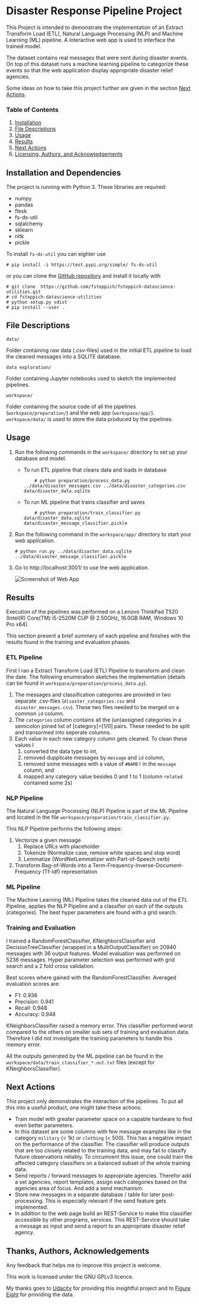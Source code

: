 # Disaster Response Pipeline Project

This Project is intended to demonstrate the implementation of an Extract Transform Load (ETL), 
Natural Language Processing (NLP) and Machine Learning (ML) pipeline. A interactive web app
is used to interface the trained model.

The dataset contains real messages that were sent during disaster events. On top of this 
dataset runs a machine learning pipeline to categorize these events so that the web 
application display appropriate disaster relief agencies.

Some ideas on how to take this project further are given in the section [Next Actions](#next_actions).

### Table of Contents

1. [Installation](#installation)
3. [File Descriptions](#files)
4. [Usage](#usage)
5. [Results](#results)
6. [Next Actions](#next_actions)
7. [Licensing, Authors, and Acknowledgements](#licensing)


## Installation and Dependencies<a name="installation"></a>
The project is running with Python 3. These libraries are required: 

* numpy
* pandas
* flesk
* fs-ds-util
* sqlalchemy
* sklearn
* nltk
* pickle

To install `fs-ds-util` you can eighter use
 
	# pip install -i https://test.pypi.org/simple/ fs-ds-util
	
or you can clone the [GitHub repository](https://github.com/fsteppich/fsteppich-datascience-utilities)
and install it locally with

	# git clone  https://github.com/fsteppich/fsteppich-datascience-utilities.git
	# cd fsteppich-datascience-utilities
	# python setup.py sdist
	# pip install --user .


## File Descriptions <a name="files"></a> 
`data/`

Folder containing raw data (.csv-files) used in the initial ETL pipeline to load 
the cleaned messages into a SQLITE database. 

`data exploration/`

Folder containing Jupyter notebooks used to sketch the implemented pipelines.

`workspace/`

Folder containing the source code of all the pipelines (`workspace/preparation/`) 
and the web app (`workspace/app/`). `workspace/data/` is used to store the data 
produced by the pipelines. 

## Usage <a name="usage">
1. Run the following commands in the `workspace/` directory to set up your database and model.

	* To run ETL pipeline that cleans data and loads in database
    
    	~~~~
		    # python preparation/process_data.py ../data/disaster_messages.csv ../data/disaster_categories.csv data/disaster_data.sqlite
        ~~~~
        
    * To run ML pipeline that trains classifier and saves
    
    	~~~~
		    # python preparation/train_classifier.py data/disaster_data.sqlite data/disaster_message_classifier.pickle
        ~~~~

2. Run the following command in the `workspace/app/` directory to start your web application.

	~~~~
	# python run.py ../data/disaster_data.sqlite ../data/disaster_message_classifier.pickle
	~~~~

3. Go to http://localhost:3001/ to use the web application.

	![Screenshot of Web App](readme_assets/screenshot_app_classify.png)


## Results <a name="results">
Execution of the pipelines was performed on a Lenovo ThinkPad T520 (Intel(R) Core(TM) 
i5-2520M CUP @ 2.50GHz, 16.0GB RAM, Windows 10 Pro x64). 

This section present a brief summery of each pipeline and finishes with the results
found in the training and evaluation phases.


### ETL Pipeline
First I ran a Extract Transform Load (ETL) Pipeline to transform and clean the date. The 
following enumeration sketches the implementation (details can be found in 
`workspace/preparation/process_data.py`).
 
1. The messages and classification categories are provided in two separate .csv-files 
	(`disaster_categories.csv` and `disaster_messages.csv`). These two files needed to be 
	merged on a common `id` column.  
2. The `categories` column contains all the (un)assigned categories in a semicolon joined 
	list of [category]=[1/0] pairs. These needed to be split and transormed into seperate columns.
3. Each value in each new category column gets cleaned. To clean these values I
	1. converted the data type to int,
	2. removed dupplicate messages by `message` and `id` column,
	3. removed some messages with a value of `#NAME?` in the `message` column, and 
	4. mapped any category value besides 0 and 1 to 1 (column `related` contained some 2s)

### NLP Pipeline 
The Natural Language Processing (NLP) Pipeline is part of the ML Pipeline and located in the
file `workspace/preparation/train_classifier.py`. 

This NLP Pipeline performs the following steps:

1. Vectorize a given message 
	1. Replace URLs with placeholder 
	2. Tokenize (Normalize case, remove white spaces and stop word)
	3. Lemmatize (WordNetLemmatizer with Part-of-Speech verb)
2. Transform Bag-of-Words into a Term-Frequency-Inverse-Document-Frequency (Tf-Idf) 
	representation


### ML Pipeline
The Machine Learning (ML) Pipeline takes the cleaned data out of the ETL Pipeline, applies
the NLP Pipeline and a classifier on each of the outputs (categories). The best hyper 
parameters are found with a grid search. 


### Training and Evaluation
I trained a RandomForestClassifier, KNeighborsClassifier and DecisionTreeClassifier (wrapped in 
a MultiOutputClassifier) on 20940 messages with 36 output features. Model evaluation was 
performed on 5236 messages. Hyper parameter selection was performed with grid search and a
2 fold cross validation.

Best scores where gained with the RandomForestClassifier. Averaged evaluation scores are:
 * F1: 0.936
 * Precision: 0.941
 * Recall: 0.948
 * Accuracy: 0.948
 
 KNeighborsClassifier raised a memory error. This classifier performed worst compared to the
 others on smaller sub sets of training and evaluation data. Therefore I did not investigate 
 the training parameters to handle this memory error. 
 
 All the outputs generated by the ML pipeline can be found in the 
 `workspace/data/train_classifier_*.out.txt` files (except for KNeighborsClassifier).


## Next Actions <a name="next_actions">

This project only demonstrates the interaction of the pipelines. To put all this into a 
useful product, one might take these actions: 

* Train model with greater parameter space on a capable hardware to find even better 
	parameters.
* In this dataset are some columns with few message examples like in the category 
	`military` (< 1k) or `clothing` (< 500). This has a negative impact on the performance 
	of the classifier. The classifier will produce outputs that are too closely related 
	to the training data, and may fail to classify future observations reliably.
	To circumvent this issue, one could train the affected category classifiers on a
	balanced subset of the whole training data. 
* Send reports / forward messages to appropriate agencies. Therefor add a set agencies, 
 	report templates, assign each categories based on the agencies area of focus. And add
 	a send mechanism.
* Store new messages in a separate database / table for later post-processing. This is 
	especially relevant if the send feature gets implemented. 
* In addition to the web page build an REST-Service to make this classifier accessible
	by other programs, services. This REST-Service should take a message as input and 
	send a report to an appropriate disaster relief agency.


## Thanks, Authors, Acknowledgements<a name="licensing"></a> 
Any feedback that helps me to improve this project is welcome.  

This work is licensed under the GNU GPLv3 licence.

My thanks goes to [Udacity](https://www.udacity.com) for providing this insightful project
and to [Figure Eight](https://www.figure-eight.com) for providing the data.

